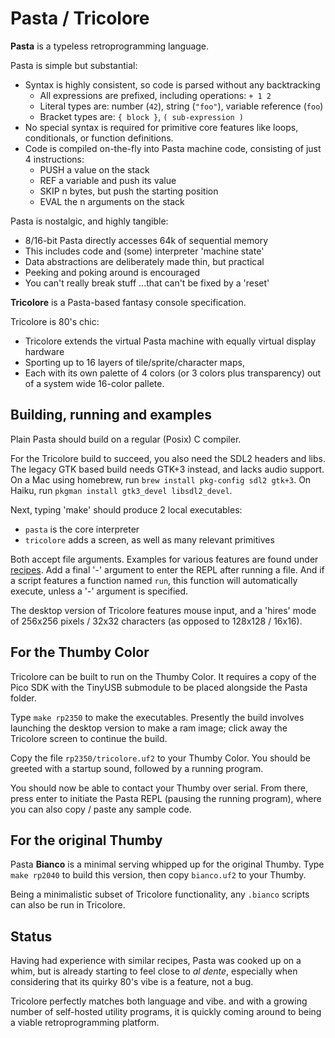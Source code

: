 # Pasta / Tricolore

**Pasta** is a typeless retroprogramming language.

Pasta is simple but substantial:
- Syntax is highly consistent, so code is parsed without any backtracking
  - All expressions are prefixed, including operations: `+ 1 2`
  - Literal types are: number (`42`), string (`"foo"`), variable reference (`foo`)
  - Bracket types are: `{ block }`, `( sub-expression )`
- No special syntax is required for primitive core features like loops,
  conditionals, or function definitions.
- Code is compiled on-the-fly into Pasta machine code, consisting of just 4
  instructions:
  - PUSH a value on the stack
  - REF a variable and push its value
  - SKIP n bytes, but push the starting position
  - EVAL the n arguments on the stack

Pasta is nostalgic, and highly tangible:
- 8/16-bit Pasta directly accesses 64k of sequential memory
- This includes code and (some) interpreter 'machine state'
- Data abstractions are deliberately made thin, but practical
- Peeking and poking around is encouraged
- You can't really break stuff ...that can't be fixed by a 'reset'

**Tricolore** is a Pasta-based fantasy console specification.

Tricolore is 80's chic:
- Tricolore extends the virtual Pasta machine with equally virtual display hardware
- Sporting up to 16 layers of tile/sprite/character maps,
- Each with its own palette of 4 colors (or 3 colors plus transparency) out of a system wide 16-color pallete.

## Building, running and examples
Plain Pasta should build on a regular (Posix) C compiler.

For the Tricolore build to succeed, you also need the SDL2 headers and libs.
The legacy GTK based build needs GTK+3 instead, and lacks audio support.
On a Mac using homebrew, run `brew install pkg-config sdl2 gtk+3`.
On Haiku, run `pkgman install gtk3_devel libsdl2_devel`.

Next, typing 'make' should produce 2 local executables:
- `pasta` is the core interpreter
- `tricolore` adds a screen, as well as many relevant primitives

Both accept file arguments. Examples for various features are found under
[recipes](recipes/). Add a final '-' argument to enter the REPL after running a
file. And if a script features a function named `run`, this function will
automatically execute, unless a '-' argument is specified.

The desktop version of Tricolore features mouse input, and a 'hires' mode of
256x256 pixels / 32x32 characters (as opposed to 128x128 / 16x16).

## For the Thumby Color
Tricolore can be built to run on the Thumby Color. It requires a copy of the
Pico SDK with the TinyUSB submodule to be placed alongside the Pasta folder.

Type `make rp2350` to make the executables. Presently the build involves
launching the desktop version to make a ram image; click away the Tricolore
screen to continue the build.

Copy the file `rp2350/tricolore.uf2` to your Thumby Color. You should be
greeted with a startup sound, followed by a running program.

You should now be able to contact your Thumby over serial. From there, press
enter to initiate the Pasta REPL (pausing the running program), where you can
also copy / paste any sample code.

## For the original Thumby
Pasta **Bianco** is a minimal serving whipped up for the original Thumby. Type
`make rp2040` to build this version, then copy `bianco.uf2` to your Thumby.

Being a minimalistic subset of Tricolore functionality, any `.bianco` scripts
can also be run in Tricolore.

## Status
Having had experience with similar recipes, Pasta was cooked up on a whim, but
is already starting to feel close to _al dente_, especially when considering
that its quirky 80's vibe is a feature, not a bug.

Tricolore perfectly matches both language and vibe. and with a growing number
of self-hosted utility programs, it is quickly coming around to being a viable
retroprogramming platform.
